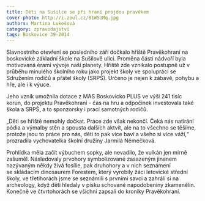 ```yaml
---
title: Děti na Sušilce se při hraní projdou pravěkem
cover-photo: http://i.zoul.cz/81W5UMq.jpg
authors: Martina Lukešová
category: zpravodajství
tags: Boskovice 39-2014
---
```


Slavnostního otevření se posledního září dočkalo hřiště Pravěkohraní na boskovické základní škole na Sušilově ulici. Proměna části nádvoří byla motivovaná érami vývoje naší planety. Hřiště  zde vznikalo postupně už v průběhu minulého školního roku jako projekt školy ve spolupráci se Sdružením rodičů a přátel školy (SRPŠ). Určeno je nejen k zábavě, pohybu a hře, ale i k výuce. 

Jeho vznik umožnila dotace z MAS Boskovicko PLUS ve výši 241 tisíc korun, do projektu Pravěkohraní - čas na hru a odpočinek investovala také škola a SRPŠ, a to sponzorsky i prací samotných rodičů. 

„Děti se hřiště nemohly dočkat. Práce zde však nekončí. Čeká nás natírání pódia a výmalby stěn a spousta dalších aktvit, ale na to všechno se  těšíme, protože jsou to práce pro nás, děti to pak více baví a všeho si více váží,“ prozradila vychovatelka školní družiny Jarmila Němečková.

Prohlídka měla začít výbuchem sopky, ale nevadilo, že vulkán jen mírně zašuměl. Následovaly prvohory symbolizované zasazeným jinanem nazývaným někdy živá fosílie, pak druhohory a v nich seznámení se skládacím dinosaurem Forestem, který vyrobily žáci letovické střední školy, ve třetihorách jsme se seznámili s prvními savci a zahráli si na archeology, když děti hledaly v písku schované napodobeniny zkamenělin. Konečně ve čtvrtohorách se všichni zapsali do kroniky Pravěkohraní.